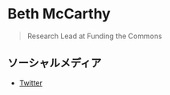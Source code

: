 # Beth McCarthy

> Research Lead at Funding the Commons

## ソーシャルメディア

- [Twitter](ontologymachine)

